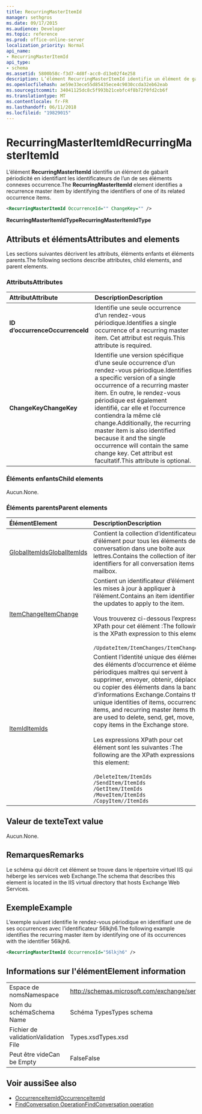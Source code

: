 ```yaml
---
title: RecurringMasterItemId
manager: sethgros
ms.date: 09/17/2015
ms.audience: Developer
ms.topic: reference
ms.prod: office-online-server
localization_priority: Normal
api_name:
- RecurringMasterItemId
api_type:
- schema
ms.assetid: 5800b58c-f3d7-4d8f-acc0-d13e02f4e258
description: L’élément RecurringMasterItemId identifie un élément de gabarit périodicité en identifiant les identificateurs de l’un de ses éléments connexes occurrence.
ms.openlocfilehash: ae59e33ece55d85435ece4c9030ccda32eb62eab
ms.sourcegitcommit: 34041125dc8c5f993b21cebfc4f8b72f0fd2cb6f
ms.translationtype: MT
ms.contentlocale: fr-FR
ms.lasthandoff: 06/11/2018
ms.locfileid: "19829015"
---
```

# <a name="recurringmasteritemid"></a><span data-ttu-id="e9ffe-103">RecurringMasterItemId</span><span class="sxs-lookup"><span data-stu-id="e9ffe-103">RecurringMasterItemId</span></span>

<span data-ttu-id="e9ffe-104">L’élément **RecurringMasterItemId** identifie un élément de gabarit périodicité en identifiant les identificateurs de l’un de ses éléments connexes occurrence.</span><span class="sxs-lookup"><span data-stu-id="e9ffe-104">The **RecurringMasterItemId** element identifies a recurrence master item by identifying the identifiers of one of its related occurrence items.</span></span> 
  
```XML
<RecurringMasterItemId OccurrenceId="" ChangeKey="" />
```

 <span data-ttu-id="e9ffe-105">**RecurringMasterItemIdType**</span><span class="sxs-lookup"><span data-stu-id="e9ffe-105">**RecurringMasterItemIdType**</span></span>
## <a name="attributes-and-elements"></a><span data-ttu-id="e9ffe-106">Attributs et éléments</span><span class="sxs-lookup"><span data-stu-id="e9ffe-106">Attributes and elements</span></span>

<span data-ttu-id="e9ffe-107">Les sections suivantes décrivent les attributs, éléments enfants et éléments parents.</span><span class="sxs-lookup"><span data-stu-id="e9ffe-107">The following sections describe attributes, child elements, and parent elements.</span></span>
  
### <a name="attributes"></a><span data-ttu-id="e9ffe-108">Attributs</span><span class="sxs-lookup"><span data-stu-id="e9ffe-108">Attributes</span></span>

|<span data-ttu-id="e9ffe-109">**Attribut**</span><span class="sxs-lookup"><span data-stu-id="e9ffe-109">**Attribute**</span></span>|<span data-ttu-id="e9ffe-110">**Description**</span><span class="sxs-lookup"><span data-stu-id="e9ffe-110">**Description**</span></span>|
|:-----|:-----|
|<span data-ttu-id="e9ffe-111">**ID d’occurrence**</span><span class="sxs-lookup"><span data-stu-id="e9ffe-111">**OccurrenceId**</span></span> <br/> |<span data-ttu-id="e9ffe-112">Identifie une seule occurrence d’un rendez-vous périodique.</span><span class="sxs-lookup"><span data-stu-id="e9ffe-112">Identifies a single occurrence of a recurring master item.</span></span> <span data-ttu-id="e9ffe-113">Cet attribut est requis.</span><span class="sxs-lookup"><span data-stu-id="e9ffe-113">This attribute is required.</span></span>  <br/> |
|<span data-ttu-id="e9ffe-114">**ChangeKey**</span><span class="sxs-lookup"><span data-stu-id="e9ffe-114">**ChangeKey**</span></span> <br/> |<span data-ttu-id="e9ffe-115">Identifie une version spécifique d’une seule occurrence d’un rendez-vous périodique.</span><span class="sxs-lookup"><span data-stu-id="e9ffe-115">Identifies a specific version of a single occurrence of a recurring master item.</span></span> <span data-ttu-id="e9ffe-116">En outre, le rendez-vous périodique est également identifié, car elle et l’occurrence contiendra la même clé change.</span><span class="sxs-lookup"><span data-stu-id="e9ffe-116">Additionally, the recurring master item is also identified because it and the single occurrence will contain the same change key.</span></span> <span data-ttu-id="e9ffe-117">Cet attribut est facultatif.</span><span class="sxs-lookup"><span data-stu-id="e9ffe-117">This attribute is optional.</span></span>  <br/> |
   
### <a name="child-elements"></a><span data-ttu-id="e9ffe-118">Éléments enfants</span><span class="sxs-lookup"><span data-stu-id="e9ffe-118">Child elements</span></span>

<span data-ttu-id="e9ffe-119">Aucun.</span><span class="sxs-lookup"><span data-stu-id="e9ffe-119">None.</span></span>
  
### <a name="parent-elements"></a><span data-ttu-id="e9ffe-120">Éléments parents</span><span class="sxs-lookup"><span data-stu-id="e9ffe-120">Parent elements</span></span>

|<span data-ttu-id="e9ffe-121">**Élément**</span><span class="sxs-lookup"><span data-stu-id="e9ffe-121">**Element**</span></span>|<span data-ttu-id="e9ffe-122">**Description**</span><span class="sxs-lookup"><span data-stu-id="e9ffe-122">**Description**</span></span>|
|:-----|:-----|
|[<span data-ttu-id="e9ffe-123">GlobalItemIds</span><span class="sxs-lookup"><span data-stu-id="e9ffe-123">GlobalItemIds</span></span>](globalitemids.md) <br/> |<span data-ttu-id="e9ffe-124">Contient la collection d’identificateurs d’élément pour tous les éléments de conversation dans une boîte aux lettres.</span><span class="sxs-lookup"><span data-stu-id="e9ffe-124">Contains the collection of item identifiers for all conversation items in a mailbox.</span></span>  <br/> |
|[<span data-ttu-id="e9ffe-125">ItemChange</span><span class="sxs-lookup"><span data-stu-id="e9ffe-125">ItemChange</span></span>](itemchange.md) <br/> |<span data-ttu-id="e9ffe-126">Contient un identificateur d’élément et les mises à jour à appliquer à l’élément.</span><span class="sxs-lookup"><span data-stu-id="e9ffe-126">Contains an item identifier and the updates to apply to the item.</span></span> <br/> <br/> <span data-ttu-id="e9ffe-127">Vous trouverez ci-dessous l’expression XPath pour cet élément :</span><span class="sxs-lookup"><span data-stu-id="e9ffe-127">The following is the XPath expression to this element:</span></span> <br/> <br/>  `/UpdateItem/ItemChanges/ItemChange[i]` <br/> |
|[<span data-ttu-id="e9ffe-128">ItemId</span><span class="sxs-lookup"><span data-stu-id="e9ffe-128">ItemIds</span></span>](itemids.md) <br/> | <span data-ttu-id="e9ffe-129">Contient l’identité unique des éléments, des éléments d’occurrence et éléments périodiques maîtres qui servent à supprimer, envoyer, obtenir, déplacer ou copier des éléments dans la banque d’informations Exchange.</span><span class="sxs-lookup"><span data-stu-id="e9ffe-129">Contains the unique identities of items, occurrence items, and recurring master items that are used to delete, send, get, move, or copy items in the Exchange store.</span></span> <br/> <br/>  <span data-ttu-id="e9ffe-130">Les expressions XPath pour cet élément sont les suivantes :</span><span class="sxs-lookup"><span data-stu-id="e9ffe-130">The following are the XPath expressions to this element:</span></span>  <br/><br/>  `/DeleteItem/ItemIds` <br/>  `/SendItem/ItemIds` <br/>  `/GetItem/ItemIds` <br/>  `/MoveItem/ItemIds` <br/>  `/CopyItem//ItemIds` <br/> |
   
## <a name="text-value"></a><span data-ttu-id="e9ffe-131">Valeur de texte</span><span class="sxs-lookup"><span data-stu-id="e9ffe-131">Text value</span></span>

<span data-ttu-id="e9ffe-132">Aucun.</span><span class="sxs-lookup"><span data-stu-id="e9ffe-132">None.</span></span>
  
## <a name="remarks"></a><span data-ttu-id="e9ffe-133">Remarques</span><span class="sxs-lookup"><span data-stu-id="e9ffe-133">Remarks</span></span>

<span data-ttu-id="e9ffe-134">Le schéma qui décrit cet élément se trouve dans le répertoire virtuel IIS qui héberge les services web Exchange.</span><span class="sxs-lookup"><span data-stu-id="e9ffe-134">The schema that describes this element is located in the IIS virtual directory that hosts Exchange Web Services.</span></span>
  
## <a name="example"></a><span data-ttu-id="e9ffe-135">Exemple</span><span class="sxs-lookup"><span data-stu-id="e9ffe-135">Example</span></span>

<span data-ttu-id="e9ffe-136">L’exemple suivant identifie le rendez-vous périodique en identifiant une de ses occurrences avec l’identificateur 56lkjh6.</span><span class="sxs-lookup"><span data-stu-id="e9ffe-136">The following example identifies the recurring master item by identifying one of its occurrences with the identifier 56lkjh6.</span></span>
  
```XML
<RecurringMasterItemId OccurrenceId="56lkjh6" />
```

## <a name="element-information"></a><span data-ttu-id="e9ffe-137">Informations sur l'élément</span><span class="sxs-lookup"><span data-stu-id="e9ffe-137">Element information</span></span>

|||
|:-----|:-----|
|<span data-ttu-id="e9ffe-138">Espace de noms</span><span class="sxs-lookup"><span data-stu-id="e9ffe-138">Namespace</span></span>  <br/> |http://schemas.microsoft.com/exchange/services/2006/types  <br/> |
|<span data-ttu-id="e9ffe-139">Nom du schéma</span><span class="sxs-lookup"><span data-stu-id="e9ffe-139">Schema Name</span></span>  <br/> |<span data-ttu-id="e9ffe-140">Schéma Types</span><span class="sxs-lookup"><span data-stu-id="e9ffe-140">Types schema</span></span>  <br/> |
|<span data-ttu-id="e9ffe-141">Fichier de validation</span><span class="sxs-lookup"><span data-stu-id="e9ffe-141">Validation File</span></span>  <br/> |<span data-ttu-id="e9ffe-142">Types.xsd</span><span class="sxs-lookup"><span data-stu-id="e9ffe-142">Types.xsd</span></span>  <br/> |
|<span data-ttu-id="e9ffe-143">Peut être vide</span><span class="sxs-lookup"><span data-stu-id="e9ffe-143">Can be Empty</span></span>  <br/> |<span data-ttu-id="e9ffe-144">False</span><span class="sxs-lookup"><span data-stu-id="e9ffe-144">False</span></span>  <br/> |
   
## <a name="see-also"></a><span data-ttu-id="e9ffe-145">Voir aussi</span><span class="sxs-lookup"><span data-stu-id="e9ffe-145">See also</span></span>

- [<span data-ttu-id="e9ffe-146">OccurrenceItemId</span><span class="sxs-lookup"><span data-stu-id="e9ffe-146">OccurrenceItemId</span></span>](occurrenceitemid.md)
- [<span data-ttu-id="e9ffe-147">FindConversation Operation</span><span class="sxs-lookup"><span data-stu-id="e9ffe-147">FindConversation operation</span></span>](findconversation-operation.md)

